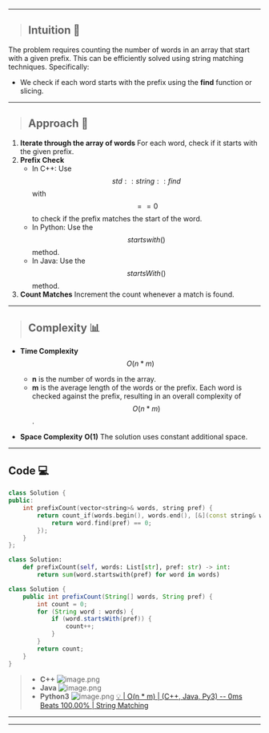 
---

> ## Intuition 🧩

The problem requires counting the number of words in an array that start with a given prefix. This can be efficiently solved using string matching techniques. Specifically:
- We check if each word starts with the prefix using the **find** function or slicing.

---

> ## Approach 🎯

1. **Iterate through the array of words** For each word, check if it starts with the given prefix.
2. **Prefix Check** 
   - In C++: Use $$std::string::find$$ with $$== 0$$ to check if the prefix matches the start of the word.
   - In Python: Use the $$startswith()$$ method.
   - In Java: Use the $$startsWith()$$ method.
3. **Count Matches** Increment the count whenever a match is found.
---

> ## Complexity 📊

- **Time Complexity** $$O(n * m)$$  
  - **n** is the number of words in the array.
  - **m** is the average length of the words or the prefix.
  Each word is checked against the prefix, resulting in an overall complexity of $$O(n * m)$$.

- **Space Complexity** **O(1)** The solution uses constant additional space.

---

## Code 💻
```cpp []
class Solution {
public:
    int prefixCount(vector<string>& words, string pref) {
        return count_if(words.begin(), words.end(), [&](const string& word) {
            return word.find(pref) == 0;
        });
    }
};
```

```python []
class Solution:
    def prefixCount(self, words: List[str], pref: str) -> int:
        return sum(word.startswith(pref) for word in words)
```

```java []
class Solution {
    public int prefixCount(String[] words, String pref) {
        int count = 0;
        for (String word : words) {
            if (word.startsWith(pref)) {
                count++;
            }
        }
        return count;
    }
}
```

> - **C++**
> ![image.png](https://assets.leetcode.com/users/images/b2ee8f62-95db-468a-ba6e-8297cc995e90_1736383329.4776938.png)
> - **Java**
> ![image.png](https://assets.leetcode.com/users/images/c08b9956-5431-473d-9331-d883e2cdff5e_1736383339.8617845.png)
> - **Python3**
> ![image.png](https://assets.leetcode.com/users/images/ad70952c-83b7-4d5e-ac70-40f459925046_1736383350.2742326.png)
[💡 | O(n * m) | (C++, Java, Py3) -- 0ms Beats 100.00% | String Matching](https://leetcode.com/problems/counting-words-with-a-given-prefix/solutions/6251769/on-m-c-java-py3-0ms-beats-10000-string-m-uebq)

---

---